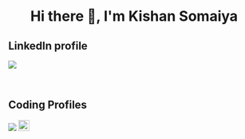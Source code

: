 <h1 align="center">Hi there 👋, I'm Kishan Somaiya</h1>

## LinkedIn profile
[<img src="https://img.icons8.com/fluent/48/000000/linkedin.png" />](https://www.linkedin.com/in/kishan-somaiya-9825a3192/)

<br />

## Coding Profiles
[<img src="https://img.icons8.com/color/48/000000/GeeksforGeeks.png"/>](https://auth.geeksforgeeks.org/user/kishansomaiya271/practice/)
[<img width="22px" height="22px" src="https://i.pinimg.com/originals/c5/d9/fc/c5d9fc1e18bcf039f464c2ab6cfb3eb6.jpg" />](https://www.codechef.com/users/kishansomaiya)

